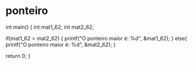 # ponteiro
int main()
{
   int mat1_62;
   int mat2_62;
   
   if(mat1_62 > mat2_62)
   {
        printf("O ponteiro maior é: %d", &mat1_62);
   }
   else{
       printf("O ponteiro maior é: %d", &mat2_62);
   }
   
   return 0;
}
